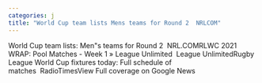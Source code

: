 ```yaml
---
categories: j
title: "World Cup team lists Mens teams for Round 2  NRLCOM"
---
```

World Cup team lists: Men"s teams for Round 2&nbsp;&nbsp;NRL.COMRLWC 2021 WRAP: Pool Matches - Week 1 » League Unlimited&nbsp;&nbsp;League UnlimitedRugby League World Cup fixtures today: Full schedule of matches&nbsp;&nbsp;RadioTimesView Full coverage on Google News